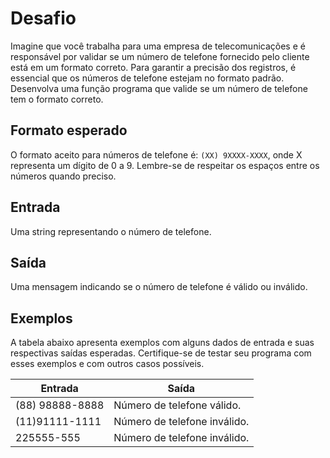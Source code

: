 # Desafio

Imagine que você trabalha para uma empresa de telecomunicações e é responsável por validar se um número de telefone fornecido pelo cliente está em um formato correto. Para garantir a precisão dos registros, é essencial que os números de telefone estejam no formato padrão. Desenvolva uma função programa que valide se um número de telefone tem o formato correto.

## Formato esperado

O formato aceito para números de telefone é: `(XX) 9XXXX-XXXX`, onde X representa um dígito de 0 a 9. Lembre-se de respeitar os espaços entre os números quando preciso.

## Entrada

Uma string representando o número de telefone.

## Saída

Uma mensagem indicando se o número de telefone é válido ou inválido.

## Exemplos

A tabela abaixo apresenta exemplos com alguns dados de entrada e suas respectivas saídas esperadas. Certifique-se de testar seu programa com esses exemplos e com outros casos possíveis.

| Entrada            | Saída                      |
|--------------------|----------------------------|
| (88) 98888-8888    | Número de telefone válido. |
| (11)91111-1111     | Número de telefone inválido. |
| 225555-555         | Número de telefone inválido. |

